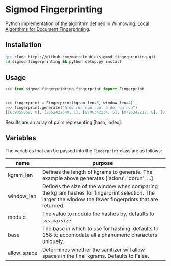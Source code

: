 # Sigmod Fingerprinting
Python implementation of the algorithm defined in [Winnowing: Local Algorithms for Document Fingerprinting](https://theory.stanford.edu/~aiken/publications/papers/sigmod03.pdf).

## Installation 

```bash 
git clone https://github.com/mattstruble/sigmod-fingerprinting.git
cd sigmod-fingerprinting && python setup.py install
```

## Usage 

```python 
>>> from sigmod_fingerprinting.fingerprint import Fingerprint


>>> fingerprint = Fingerprint(kgram_len=5, window_len=4)
>>> fingerprint.generate("A do run run run, a do run run")
[[639355869, 0], [2552422548, 1], [8796342234, 5], [8796342217, 8], [8728864700, 11], [639355869, 12], [2552422548, 13]]
```

Results are an array of pairs representing [hash, index].

## Variables

The variables that can be passed into the `Fingerprint` class are as follows:

| name | purpose |
| --- | --- |
| kgram_len | Defines the length of kgrams to generate. The example above generates ['adoru', 'dorun', ...] |
| window_len | Defines the size of the window when comparing the kgram hashes for fingerprint selection. The larger the window the fewer fingerprints that are returned. | 
| modulo | The value to modulo the hashes by, defaults to `sys.maxsize`. |
| base | The base in which to use for hashing, defaults to 158 to accomodate all alphanumeric characters uniquely. |
| allow_space | Determines whether the sanitizer will allow spaces in the final kgrams. Defaults to False. |

